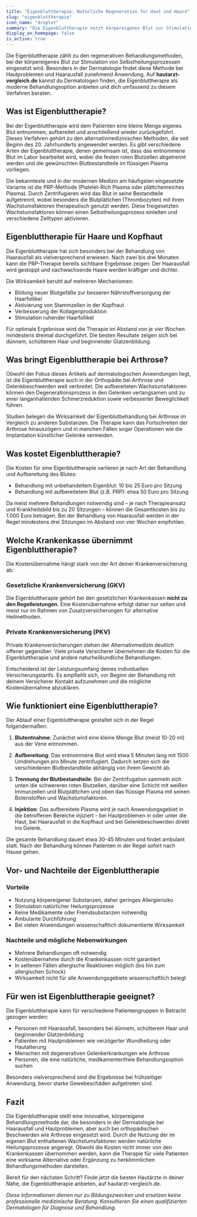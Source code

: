 ```yaml
---
title: "Eigenbluttherapie: Natürliche Regeneration für Haut und Haare"
slug: "eigenbluttherapie"
icon_name: "droplet"
summary: "Die Eigenbluttherapie nutzt körpereigenes Blut zur Stimulation der Selbstheilungskräfte und kann bei verschiedenen Hautproblemen sowie Haarausfall effektiv eingesetzt werden."
display_on_homepage: false
is_active: true
---
```


Die Eigenbluttherapie zählt zu den regenerativen Behandlungsmethoden, bei der körpereigenes Blut zur Stimulation von Selbstheilungsprozessen eingesetzt wird. Besonders in der Dermatologie findet diese Methode bei Hautproblemen und Haarausfall zunehmend Anwendung. Auf **hautarzt-vergleich.de** kannst du Dermatologen finden, die Eigenbluttherapie als moderne Behandlungsoption anbieten und dich umfassend zu diesem Verfahren beraten.

## Was ist Eigenbluttherapie?

Bei der Eigenbluttherapie wird dem Patienten eine kleine Menge eigenes Blut entnommen, aufbereitet und anschließend wieder zurückgeführt. Dieses Verfahren gehört zu den alternativmedizinischen Methoden, die seit Beginn des 20. Jahrhunderts angewendet werden. Es gibt verschiedene Arten der Eigenbluttherapie, denen gemeinsam ist, dass das entnommene Blut im Labor bearbeitet wird, wobei die festen roten Blutzellen abgetrennt werden und die gewünschten Blutbestandteile im flüssigen Plasma vorliegen.

Die bekannteste und in der modernen Medizin am häufigsten eingesetzte Variante ist die PRP-Methode (Platelet-Rich Plasma oder plättchenreiches Plasma). Durch Zentrifugieren wird das Blut in seine Bestandteile aufgetrennt, wobei besonders die Blutplättchen (Thrombozyten) mit ihren Wachstumsfaktoren therapeutisch genutzt werden. Diese freigesetzten Wachstumsfaktoren können einen Selbstheilungsprozess einleiten und verschiedene Zelltypen aktivieren.

## Eigenbluttherapie für Haare und Kopfhaut

Die Eigenbluttherapie hat sich besonders bei der Behandlung von Haarausfall als vielversprechend erwiesen. Nach zwei bis drei Monaten kann die PRP-Therapie bereits sichtbare Ergebnisse zeigen: Der Haarausfall wird gestoppt und nachwachsende Haare werden kräftiger und dichter.

Die Wirksamkeit beruht auf mehreren Mechanismen:

- Bildung neuer Blutgefäße zur besseren Nährstoffversorgung der Haarfollikel
- Aktivierung von Stammzellen in der Kopfhaut
- Verbesserung der Kollagenproduktion
- Stimulation ruhender Haarfollikel

Für optimale Ergebnisse wird die Therapie im Abstand von je vier Wochen mindestens dreimal durchgeführt. Die besten Resultate zeigen sich bei dünnem, schütterem Haar und beginnender Glatzenbildung.

## Was bringt Eigenbluttherapie bei Arthrose?

Obwohl der Fokus dieses Artikels auf dermatologischen Anwendungen liegt, ist die Eigenbluttherapie auch in der Orthopädie bei Arthrose und Gelenkbeschwerden weit verbreitet. Die aufbereiteten Wachstumsfaktoren können den Degenerationsprozess in den Gelenken verlangsamen und zu einer langanhaltenden Schmerzreduktion sowie verbesserter Beweglichkeit führen.

Studien belegen die Wirksamkeit der Eigenblutbehandlung bei Arthrose im Vergleich zu anderen Substanzen. Die Therapie kann das Fortschreiten der Arthrose hinauszögern und in manchen Fällen sogar Operationen wie die Implantation künstlicher Gelenke vermeiden.

## Was kostet Eigenbluttherapie?

Die Kosten für eine Eigenbluttherapie variieren je nach Art der Behandlung und Aufbereitung des Blutes:

- Behandlung mit unbehandeltem Eigenblut: 10 bis 25 Euro pro Sitzung
- Behandlung mit aufbereitetem Blut (z.B. PRP): etwa 50 Euro pro Sitzung

Da meist mehrere Behandlungen notwendig sind – je nach Therapieansatz und Krankheitsbild bis zu 20 Sitzungen – können die Gesamtkosten bis zu 1.000 Euro betragen. Bei der Behandlung von Haarausfall werden in der Regel mindestens drei Sitzungen im Abstand von vier Wochen empfohlen.

## Welche Krankenkasse übernimmt Eigenbluttherapie?

Die Kostenübernahme hängt stark von der Art deiner Krankenversicherung ab:

### Gesetzliche Krankenversicherung (GKV)
Die Eigenbluttherapie gehört bei den gesetzlichen Krankenkassen **nicht zu den Regelleistungen**. Eine Kostenübernahme erfolgt daher nur selten und meist nur im Rahmen von Zusatzversicherungen für alternative Heilmethoden.

### Private Krankenversicherung (PKV)
Private Krankenversicherungen stehen der Alternativmedizin deutlich offener gegenüber. Viele private Versicherer übernehmen die Kosten für die Eigenbluttherapie und andere naturheilkundliche Behandlungen.

Entscheidend ist der Leistungsumfang deines individuellen Versicherungstarifs. Es empfiehlt sich, vor Beginn der Behandlung mit deinem Versicherer Kontakt aufzunehmen und die mögliche Kostenübernahme abzuklären.

## Wie funktioniert eine Eigenbluttherapie?

Der Ablauf einer Eigenbluttherapie gestaltet sich in der Regel folgendermaßen:

1. **Blutentnahme**: Zunächst wird eine kleine Menge Blut (meist 10-20 ml) aus der Vene entnommen.

2. **Aufbereitung**: Das entnommene Blut wird etwa 5 Minuten lang mit 1500 Umdrehungen pro Minute zentrifugiert. Dadurch setzen sich die verschiedenen Blutbestandteile abhängig von ihrem Gewicht ab.

3. **Trennung der Blutbestandteile**: Bei der Zentrifugation sammeln sich unten die schwereren roten Blutzellen, darüber eine Schicht mit weißen Immunzellen und Blutplättchen und oben das flüssige Plasma mit seinen Botenstoffen und Wachstumsfaktoren.

4. **Injektion**: Das aufbereitete Plasma wird je nach Anwendungsgebiet in die betroffenen Bereiche injiziert – bei Hautproblemen in oder unter die Haut, bei Haarausfall in die Kopfhaut und bei Gelenkbeschwerden direkt ins Gelenk.

Die gesamte Behandlung dauert etwa 30-45 Minuten und findet ambulant statt. Nach der Behandlung können Patienten in der Regel sofort nach Hause gehen.

## Vor- und Nachteile der Eigenbluttherapie

### Vorteile
- Nutzung körpereigener Substanzen, daher geringes Allergierisiko
- Stimulation natürlicher Heilungsprozesse
- Keine Medikamente oder Fremdsubstanzen notwendig
- Ambulante Durchführung
- Bei vielen Anwendungen wissenschaftlich dokumentierte Wirksamkeit

### Nachteile und mögliche Nebenwirkungen
- Mehrere Behandlungen oft notwendig
- Kostenübernahme durch die Krankenkassen nicht garantiert
- In seltenen Fällen allergische Reaktionen möglich (bis hin zum allergischen Schock)
- Wirksamkeit nicht für alle Anwendungsgebiete wissenschaftlich belegt

## Für wen ist Eigenbluttherapie geeignet?

Die Eigenbluttherapie kann für verschiedene Patientengruppen in Betracht gezogen werden:

- Personen mit Haarausfall, besonders bei dünnem, schütterem Haar und beginnender Glatzenbildung
- Patienten mit Hautproblemen wie verzögerter Wundheilung oder Hautalterung
- Menschen mit degenerativen Gelenkerkrankungen wie Arthrose
- Personen, die eine natürliche, medikamentenfreie Behandlungsoption suchen

Besonders vielversprechend sind die Ergebnisse bei frühzeitiger Anwendung, bevor starke Gewebeschäden aufgetreten sind.

## Fazit

Die Eigenbluttherapie stellt eine innovative, körpereigene Behandlungsmethode dar, die besonders in der Dermatologie bei Haarausfall und Hautproblemen, aber auch bei orthopädischen Beschwerden wie Arthrose eingesetzt wird. Durch die Nutzung der im eigenen Blut enthaltenen Wachstumsfaktoren werden natürliche Heilungsprozesse angeregt. Obwohl die Kosten nicht immer von den Krankenkassen übernommen werden, kann die Therapie für viele Patienten eine wirksame Alternative oder Ergänzung zu herkömmlichen Behandlungsmethoden darstellen.

Bereit für den nächsten Schritt? Finde jetzt die besten Hautärzte in deiner Nähe, die Eigenbluttherapie anbieten, auf hautarzt-vergleich.de.

*Diese Informationen dienen nur zu Bildungszwecken und ersetzen keine professionelle medizinische Beratung. Konsultieren Sie einen qualifizierten Dermatologen für Diagnose und Behandlung.*

